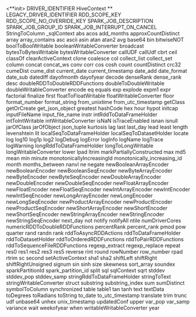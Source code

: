 
<**init>                           DRIVER_IDENTIFIER                HiveContext        **              
LEGACY_DRIVER_IDENTIFIER         RDD_SCOPE_KEY                    RDD_SCOPE_NO_OVERRIDE_KEY        SPARK_JOB_DESCRIPTION
SPARK_JOB_GROUP_ID               SPARK_JOB_INTERRUPT_ON_CANCEL    StringToColumn                   _sqlContext                      abs                              acos                             add_months
approxCountDistinct              array                            array_contains                   asc                              ascii                            asin                             atan
atan2                            avg                              base64                           bin                              bitwiseNOT                       boolToBoolWritable               booleanWritableConverter
broadcast                        bytesToBytesWritable             bytesWritableConverter           callUDF                          callUdf                          cbrt                             ceil
classOf                          clearActiveContext               clone                            coalesce                         col                              collect_list                     collect_set
column                           concat                           concat_ws                        conv                             corr                             cos                              cosh
count                            countDistinct                    crc32                            cumeDist                         cume_dist                        current_date                     current_timestamp
date_add                         date_format                      date_sub                         datediff                         dayofmonth                       dayofyear                        decode
denseRank                        dense_rank                       desc                             doubleRDDToDoubleRDDFunctions    doubleToDoubleWritable           doubleWritableConverter          encode
eq                               equals                           exp                              explode                          expm1                            expr                             factorial
finalize                         first                            floatToFloatWritable             floatWritableConverter           floor                            format_number                    format_string
from_unixtime                    from_utc_timestamp               getClass                         getOrCreate                      get_json_object                  greatest                         hashCode
hex                              hour                             hypot                            initcap                          inputFileName                    input_file_name                  instr
intRddToDataFrameHolder          intToIntWritable                 intWritableConverter             isNaN                            isTraceEnabled                   isnan                            isnull
jarOfClass                       jarOfObject                      json_tuple                       kurtosis                         lag                              last                             last_day
lead                             least                            length                           levenshtein                      lit                              localSeqToDataFrameHolder        localSeqToDatasetHolder
locate                           log                              log10                            log1p                            log2                             logDebug                         logError
logInfo                          logName                          logTrace                         logWarning                       longRddToDataFrameHolder         longToLongWritable               longWritableConverter
lower                            lpad                             ltrim                            markPartiallyConstructed         max                              md5                              mean
min                              minute                           monotonicallyIncreasingId        monotonically_increasing_id      month                            months_between                   nanvl
ne                               negate                           newBooleanArrayEncoder           newBooleanEncoder                newBooleanSeqEncoder             newByteArrayEncoder              newByteEncoder
newByteSeqEncoder                newDoubleArrayEncoder            newDoubleEncoder                 newDoubleSeqEncoder              newFloatArrayEncoder             newFloatEncoder                  newFloatSeqEncoder
newIntArrayEncoder               newIntEncoder                    newIntSeqEncoder                 newLongArrayEncoder              newLongEncoder                   newLongSeqEncoder                newProductArrayEncoder
newProductEncoder                newProductSeqEncoder             newShortArrayEncoder             newShortEncoder                  newShortSeqEncoder               newStringArrayEncoder            newStringEncoder
newStringSeqEncoder              next_day                         not                              notify                           notifyAll                        ntile                            numDriverCores
numericRDDToDoubleRDDFunctions   percentRank                      percent_rank                     pmod                             pow                              quarter                          rand
randn                            rank                             rddToAsyncRDDActions             rddToDataFrameHolder             rddToDatasetHolder               rddToOrderedRDDFunctions         rddToPairRDDFunctions
rddToSequenceFileRDDFunctions    regexp_extract                   regexp_replace                   repeat                           res0                             res1                             res2
res3                             res5                             reverse                          rint                             round                            rowNumber                        row_number
rpad                             rtrim                            sc                               second                           setActiveContext                 sha1                             sha2
shiftLeft                        shiftRight                       shiftRightUnsigned               signum                           sin                              sinh                             size
skewness                         sort_array                       soundex                          sparkPartitionId                 spark_partition_id               split                            sql
sqlContext                       sqrt                             stddev                           stddev_pop                       stddev_samp                      stringRddToDataFrameHolder       stringToText
stringWritableConverter          struct                           substring                        substring_index                  sum                              sumDistinct                      symbolToColumn
synchronized                     table                            table1                           tan                              tanh                             text                             textData
toDegrees                        toRadians                        toString                         to_date                          to_utc_timestamp                 translate                        trim
trunc                            udf                              unbase64                         unhex                            unix_timestamp                   updatedConf                      upper
var_pop                          var_samp                         variance                         wait                             weekofyear                       when                             writableWritableConverter
year
